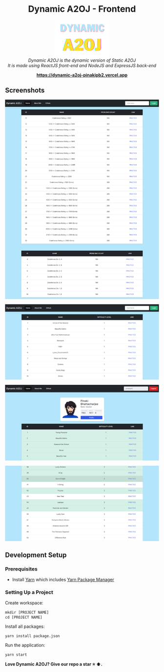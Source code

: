<h1 align="center">Dynamic A2OJ - Frontend</h1>

<p align="center">
  <img src="./assets/images/DynamicA2OJ.png" alt="Dynamic-A2OJ" width="180px" height="120px"/>
  <br>
  <i>Dynamic A2OJ is the dynamic version of Static A2OJ
    <br> It is made using ReactJS front-end and NodeJS and ExpressJS back-end</i>
  <br>
</p>

<p align="center">
  <a href="https://dynamic-a2oj-pinakipb2.vercel.app/"><strong>https://dynamic-a2oj-pinakipb2.vercel.app</strong></a>
  <br>
</p>

## Screenshots

<p align="center">
  <img src="./assets/images/SS0.png" alt="Dynamic-A2OJ-SS"/>
</p>
<p align="center">
  <img src="./assets/images/SS1.png" alt="Dynamic-A2OJ-SS"/>
</p>
<p align="center">
  <img src="./assets/images/SS2.png" alt="Dynamic-A2OJ-SS"/>
</p>
<p align="center">
  <img src="./assets/images/SS3.png" alt="Dynamic-A2OJ-SS"/>
</p>

## Development Setup

### Prerequisites

- Install [Yarn] which includes [Yarn Package Manager][yarnpkg]

### Setting Up a Project

Create workspace:

```
mkdir [PROJECT NAME]
cd [PROJECT NAME]
```

Install all packages:

```
yarn install package.json
```

Run the application:

```
yarn start
```

**Love Dynamic A2OJ? Give our repo a star :star: :arrow_up:.**

[yarn]: https://classic.yarnpkg.com/en/
[yarnpkg]: https://classic.yarnpkg.com/en/docs/cli/add/
